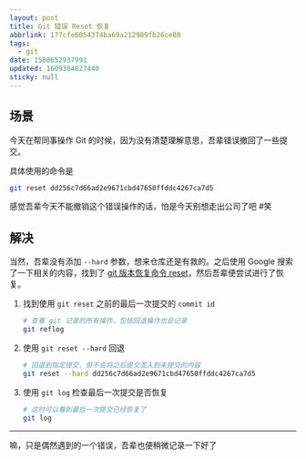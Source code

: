```yaml
---
layout: post
title: Git 错误 Reset 恢复
abbrlink: 177cfe6054374ba69a212989fb26ce80
tags:
  - git
date: 1580652937991
updated: 1609304827440
sticky: null
---
```


## 场景

今天在帮同事操作 Git 的时候，因为没有清楚理解意思，吾辈错误撤回了一些提交。

具体使用的命令是

```sh
git reset dd256c7d66ad2e9671cbd47650ffddc4267ca7d5
```

感觉吾辈今天不能撤销这个错误操作的话，怕是今天别想走出公司了吧 #笑

## 解决

当然，吾辈没有添加 `--hard` 参数，想来仓库还是有救的。之后使用 Google 搜索了一下相关的内容，找到了 [git 版本恢复命令 reset](http://www.voidcn.com/article/p-tfqxjpgj-bms.html)，然后吾辈便尝试进行了恢复。

1.  找到使用 `git reset` 之前的最后一次提交的 `commit id`

    ```sh
    # 查看 git 记录的所有操作，包括回退操作也会记录
    git reflog
    ```

1.  使用 `git reset --hard` 回退

    ```sh
    # 回退到指定提交，但不会将之后提交混入到未提交的内容
    git reset --hard dd256c7d66ad2e9671cbd47650ffddc4267ca7d5
    ```

1.  使用 `git log` 检查最后一次提交是否恢复

    ```sh
    # 这时可以看到最后一次提交已经恢复了
    git log
    ```

---

嘛，只是偶然遇到的一个错误，吾辈也便稍微记录一下好了
